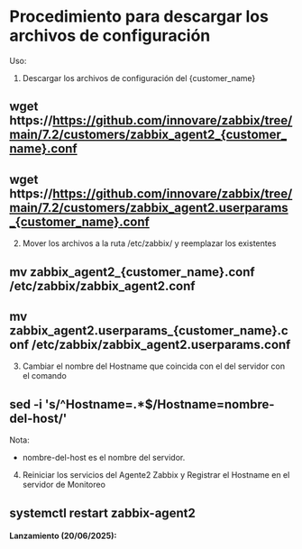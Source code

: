 # Procedimiento para descargar los archivos de configuración

Uso:
1. Descargar los archivos de configuración del {customer_name}
## wget https://https://github.com/innovare/zabbix/tree/main/7.2/customers/zabbix_agent2_{customer_name}.conf
## wget https://https://github.com/innovare/zabbix/tree/main/7.2/customers/zabbix_agent2.userparams_{customer_name}.conf

2. Mover los archivos a la ruta /etc/zabbix/ y reemplazar los existentes
## mv zabbix_agent2_{customer_name}.conf /etc/zabbix/zabbix_agent2.conf
## mv zabbix_agent2.userparams_{customer_name}.conf /etc/zabbix/zabbix_agent2.userparams.conf

3. Cambiar el nombre del Hostname que coincida con el del servidor con el comando
## sed -i 's/^Hostname=.*$/Hostname=nombre-del-host/'
Nota:
- nombre-del-host es el nombre del servidor.

4. Reiniciar los servicios del Agente2 Zabbix y Registrar el Hostname en el servidor de Monitoreo
## systemctl restart zabbix-agent2


#### Lanzamiento (20/06/2025):
